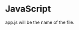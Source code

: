 # JavaScript

app.js will be the name of the file.

<script> can be the linking element for the js file.

primitive values are:
number: (1,2,3)
string: (Hello)
boolean: (true, false)

non-primitive values are:
let object = {thing: "it's a thing"}
let array = {1, 2, 3, 4, 5}
function example(){
    console.log('Hello, world!')
}

//number math and operators:
number++ means that it will add 1 to the number
number-- means that it will subtract 1 from the number
number += 5 //Note: will add 5 to the number (number = number + 5)
let sum = 2 + number will add 2 to the number

* = multiply
/ = divide
% = divides the number and then leaves the remainder (2%5= 1)

number == 5 //returns true or false
number === 5 //Forces a value  

> = greater than
< = less than
>= equal to or greater than
<= equal to or less than

//String Operators
string = '' "" ``
string += ' world' //Means string = string + ' world'
string = `Hello ${string2}` //this is interpolation


//bool operators
bool == true //are these equal?
bool != true //are these not equal?

&& = means "and" in a syntax
|| = means "or" in a syntax


objects are collections of data that are stored by a key or a value pair. 

